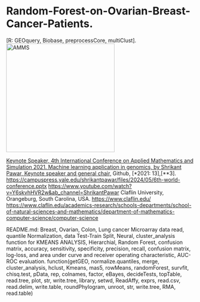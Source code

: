 # Random-Forest-on-Ovarian-Breast-Cancer-Patients.
[R: GEOquery, Biobase, preprocessCore, multiClust].
<img width="290" alt="AMMS" src="https://github.com/spawar2/Random-Forest-on-Ovarian-Breast-Cancer-Patients/assets/25118302/9e3af9bd-0d0d-440f-91de-8bf982217fa8">

[Keynote Speaker, 4th International Conference on Applied Mathematics and Simulation 2021. Machine learning application in genomics, by Shrikant Pawar, Keynote speaker and general chair,](http://www.4th-amms.org/com.html) Github, [*2021: 13],[**3].
https://campuspress.yale.edu/shrikantpawar/files/2024/05/6th-world-conference.pptx
https://www.youtube.com/watch?v=Y6skvhHVR2w&ab_channel=ShrikantPawar
Claflin University, Orangeburg, South Carolina, USA. 
https://www.claflin.edu/
https://www.claflin.edu/academics-research/schools-departments/school-of-natural-sciences-and-mathematics/department-of-mathematics-computer-science/computer-science

README.md: Breast, Ovarian, Colon, Lung cancer Microarray data read, quantile  Normalization, data Test-Train Split, Neural, cluster_analysis function for KMEANS ANALYSIS, Hierarchial, Random Forest, confusion matrix, accuracy, sensitivity, specificity, precision, recall, confusion matrix, log-loss, and area under curve and receiver operating characteristic, AUC-ROC evaluation.
function(getGEO, normalize.quantiles, merge, cluster_analysis, hclust, Kmeans, mas5, rowMeans, randomForest, survfit, chisq.test, pData, rep, colnames, factor, eBayes, decideTests, topTable, read.tree, plot, str, write.tree, library, setwd, ReadAffy, exprs, read.csv, read.delim, write.table, roundPhylogram, unroot, str, write.tree, RMA, read.table)
